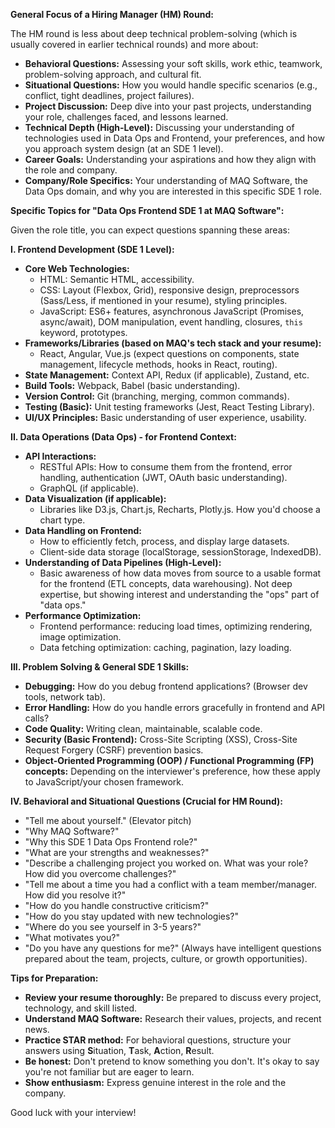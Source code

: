 **General Focus of a Hiring Manager (HM) Round:**

The HM round is less about deep technical problem-solving (which is usually covered in earlier technical rounds) and more about:

- **Behavioral Questions:** Assessing your soft skills, work ethic, teamwork, problem-solving approach, and cultural fit.
- **Situational Questions:** How you would handle specific scenarios (e.g., conflict, tight deadlines, project failures).
- **Project Discussion:** Deep dive into your past projects, understanding your role, challenges faced, and lessons learned.
- **Technical Depth (High-Level):** Discussing your understanding of technologies used in Data Ops and Frontend, your preferences, and how you approach system design (at an SDE 1 level).
- **Career Goals:** Understanding your aspirations and how they align with the role and company.
- **Company/Role Specifics:** Your understanding of MAQ Software, the Data Ops domain, and why you are interested in this specific SDE 1 role.

**Specific Topics for "Data Ops Frontend SDE 1 at MAQ Software":**

Given the role title, you can expect questions spanning these areas:

**I. Frontend Development (SDE 1 Level):**

- **Core Web Technologies:**
  - HTML: Semantic HTML, accessibility.
  - CSS: Layout (Flexbox, Grid), responsive design, preprocessors (Sass/Less, if mentioned in your resume), styling principles.
  - JavaScript: ES6+ features, asynchronous JavaScript (Promises, async/await), DOM manipulation, event handling, closures, `this` keyword, prototypes.
- **Frameworks/Libraries (based on MAQ's tech stack and your resume):**
  - React, Angular, Vue.js (expect questions on components, state management, lifecycle methods, hooks in React, routing).
- **State Management:** Context API, Redux (if applicable), Zustand, etc.
- **Build Tools:** Webpack, Babel (basic understanding).
- **Version Control:** Git (branching, merging, common commands).
- **Testing (Basic):** Unit testing frameworks (Jest, React Testing Library).
- **UI/UX Principles:** Basic understanding of user experience, usability.

**II. Data Operations (Data Ops) - for Frontend Context:**

- **API Interactions:**
  - RESTful APIs: How to consume them from the frontend, error handling, authentication (JWT, OAuth basic understanding).
  - GraphQL (if applicable).
- **Data Visualization (if applicable):**
  - Libraries like D3.js, Chart.js, Recharts, Plotly.js. How you'd choose a chart type.
- **Data Handling on Frontend:**
  - How to efficiently fetch, process, and display large datasets.
  - Client-side data storage (localStorage, sessionStorage, IndexedDB).
- **Understanding of Data Pipelines (High-Level):**
  - Basic awareness of how data moves from source to a usable format for the frontend (ETL concepts, data warehousing). Not deep expertise, but showing interest and understanding the "ops" part of "data ops."
- **Performance Optimization:**
  - Frontend performance: reducing load times, optimizing rendering, image optimization.
  - Data fetching optimization: caching, pagination, lazy loading.

**III. Problem Solving & General SDE 1 Skills:**

- **Debugging:** How do you debug frontend applications? (Browser dev tools, network tab).
- **Error Handling:** How do you handle errors gracefully in frontend and API calls?
- **Code Quality:** Writing clean, maintainable, scalable code.
- **Security (Basic Frontend):** Cross-Site Scripting (XSS), Cross-Site Request Forgery (CSRF) prevention basics.
- **Object-Oriented Programming (OOP) / Functional Programming (FP) concepts:** Depending on the interviewer's preference, how these apply to JavaScript/your chosen framework.

**IV. Behavioral and Situational Questions (Crucial for HM Round):**

- "Tell me about yourself." (Elevator pitch)
- "Why MAQ Software?"
- "Why this SDE 1 Data Ops Frontend role?"
- "What are your strengths and weaknesses?"
- "Describe a challenging project you worked on. What was your role? How did you overcome challenges?"
- "Tell me about a time you had a conflict with a team member/manager. How did you resolve it?"
- "How do you handle constructive criticism?"
- "How do you stay updated with new technologies?"
- "Where do you see yourself in 3-5 years?"
- "What motivates you?"
- "Do you have any questions for me?" (Always have intelligent questions prepared about the team, projects, culture, or growth opportunities).

**Tips for Preparation:**

- **Review your resume thoroughly:** Be prepared to discuss every project, technology, and skill listed.
- **Understand MAQ Software:** Research their values, projects, and recent news.
- **Practice STAR method:** For behavioral questions, structure your answers using **S**ituation, **T**ask, **A**ction, **R**esult.
- **Be honest:** Don't pretend to know something you don't. It's okay to say you're not familiar but are eager to learn.
- **Show enthusiasm:** Express genuine interest in the role and the company.

Good luck with your interview!
